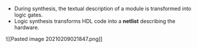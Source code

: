 - During synthesis, the textual description of a module is transformed into logic gates.
- Logic synthesis transforms HDL code into a **netlist** describing the hardware.

![[Pasted image 20210209021847.png]]